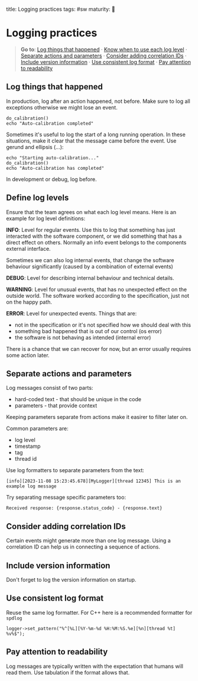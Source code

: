 title: Logging practices
tags: #sw
maturity: 🌻

Logging practices
=================

> **Go to**: [Log things that happened] · [Know when to use each log
> level] · [Separate actions and parameters] · [Consider adding
> correlation IDs] · [Include version information] · [Use consistent log
> format] · [Pay attention to readability]

Log things that happened
------------------------

In production, log after an action happened, not before. Make sure to
log all exceptions otherwise we might lose an event.

    do_calibration()
    echo "Auto-calibration completed"

Sometimes it's useful to log the start of a long running operation. In these
situations, make it clear that the message came before the event. Use
gerund and ellipsis (...):

    echo "Starting auto-calibration..."
    do_calibration()
    echo "Auto-calibration has completed"

In development or debug, log before.

Define log levels
-----------------

Ensure that the team agrees on what each log level means. Here is an
example for log level definitions:

**INFO**: Level for regular events. Use this to log that something has just
interacted with the software component, or we did something that has a
direct effect on others. Normally an info event belongs to the
components external interface.

Sometimes we can also log internal events, that change the software
behaviour significantly (caused by a combination of external events)

**DEBUG**: Level for describing internal behaviour and technical
details.

**WARNING**: Level for unusual events, that has no unexpected effect on
the outside world. The software worked according to the specification,
just not on the happy path.

**ERROR**: Level for unexpected events. Things that are:

-   not in the specification or it's not specified how we should deal
    with this
-   something bad happened that is out of our control (os error)
-   the software is not behaving as intended (internal error)

There is a chance that we can recover for now, but an error usually
requires some action later.

Separate actions and parameters
-------------------------------

Log messages consist of two parts:

-   hard-coded text - that should be unique in the code
-   parameters - that provide context

Keeping parameters separate from actions make it easirer to filter later
on.

Common parameters are:

-   log level
-   timestamp
-   tag
-   thread id

Use log formatters to separate parameters from the text:

    [info][2023-11-08 15:23:45.678][MyLogger][thread 12345] This is an example log message

Try separating message specific parameters too:

    Received response: {response.status_code} - {response.text}

Consider adding correlation IDs
-------------------------------

Certain events might generate more than one log message. Using a
correlation ID can help us in connecting a sequence of actions.

Include version information
---------------------------

Don't forget to log the version information on startup.

Use consistent log format
-------------------------

Reuse the same log formatter. For C++ here is a recommended formatter for `spdlog`

    logger->set_pattern("%^[%L][%Y-%m-%d %H:%M:%S.%e][%n][thread %t] %v%$");

Pay attention to readability
----------------------------

Log messages are typically written with the expectation that humans will
read them. Use tabulation if the format allows that.

  [Logging practices]: #logging-practices
  [Log things that happened]: #log-things-that-happened
  [Define log levels]: #define-log-levels
  [Separate actions and parameters]: #separate-actions-and-parameters
  [Consider adding correlation IDs]: #consider-adding-correlation-ids
  [Include version information]: #include-version-information
  [Use consistent log format]: #use-consistent-log-format
  [Pay attention to readability]: #pay-attention-to-readability
  [Know when to use each log level]: #know-when-to-use-each-log-level

